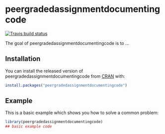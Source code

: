 
# peergradedassignmentdocumentingcode

<!-- badges: start -->
[![Travis build status](https://travis-ci.org/raggichr/peergradedassignmentdocumentingcode.svg?branch=master)](https://travis-ci.org/raggichr/peergradedassignmentdocumentingcode)
<!-- badges: end -->

The goal of peergradedassignmentdocumentingcode is to ...

## Installation

You can install the released version of peergradedassignmentdocumentingcode from [CRAN](https://CRAN.R-project.org) with:

``` r
install.packages("peergradedassignmentdocumentingcode")
```

## Example

This is a basic example which shows you how to solve a common problem:

``` r
library(peergradedassignmentdocumentingcode)
## basic example code
```

